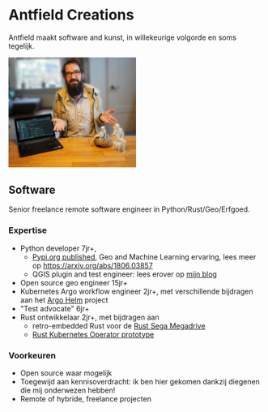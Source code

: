 <link type="text/css" rel="stylesheet" href="static/style/style.css">

# Antfield Creations
Antfield maakt software and kunst, in willekeurige volgorde en soms tegelijk.

<img src="static/img/showcase.png" height="50%" width="50%" alt="Software en kunst???">

## Software

Senior freelance remote software engineer in Python/Rust/Geo/Erfgoed.

### Expertise

- Python developer 7jr+, 
  - [Pypi.org published](https://pypi.org/project/deep-geometry), Geo and Machine Learning
    ervaring, lees meer op https://arxiv.org/abs/1806.03857
  - QGIS plugin and test engineer: lees erover
    op [mijn blog](https://reinvantveer.github.io/2021/04/10/qgis-plugin-development.html)
- Open source geo engineer 15jr+
- Kubernetes Argo workflow engineer 2jr+, met verschillende bijdragen aan
  het [Argo Helm](https://github.com/argoproj/argo-helm) project
- "Test advocate" 6jr+
- Rust ontwikkelaar 2jr+, met bijdragen aan 
  - retro-embedded Rust voor de [Rust Sega Megadrive](https://github.com/ricky26/rust-mega-drive) 
  - [Rust Kubernetes Operator prototype](https://github.com/Pscheidl/rust-kubernetes-operator-example/pull/6)

### Voorkeuren
- Open source waar mogelijk
- Toegewijd aan kennisoverdracht: ik ben hier gekomen dankzij diegenen die mij onderwezen hebben!
- Remote of hybride, freelance projecten
